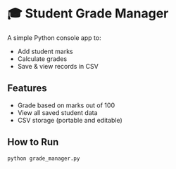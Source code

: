 # 🎓 Student Grade Manager

A simple Python console app to:
- Add student marks
- Calculate grades
- Save & view records in CSV

## Features
- Grade based on marks out of 100
- View all saved student data
- CSV storage (portable and editable)

## How to Run

```bash
python grade_manager.py
